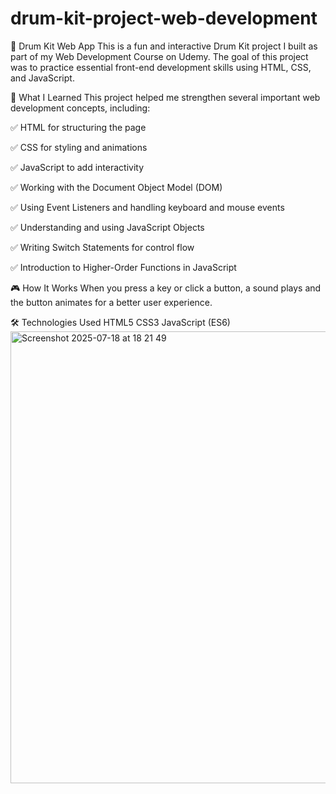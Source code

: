 # drum-kit-project-web-development
🥁 Drum Kit Web App
This is a fun and interactive Drum Kit project I built as part of my Web Development Course on Udemy. The goal of this project was to practice essential front-end development skills using HTML, CSS, and JavaScript.

🚀 What I Learned
This project helped me strengthen several important web development concepts, including:

✅ HTML for structuring the page

✅ CSS for styling and animations

✅ JavaScript to add interactivity

✅ Working with the Document Object Model (DOM)

✅ Using Event Listeners and handling keyboard and mouse events

✅ Understanding and using JavaScript Objects

✅ Writing Switch Statements for control flow

✅ Introduction to Higher-Order Functions in JavaScript

🎮 How It Works
When you press a key or click a button, a sound plays and the button animates for a better user experience.

🛠️ Technologies Used
HTML5
CSS3
JavaScript (ES6)
<img width="1249" height="723" alt="Screenshot 2025-07-18 at 18 21 49" src="https://github.com/user-attachments/assets/501a0aaa-953c-484e-a127-734f9f6caddd" />

